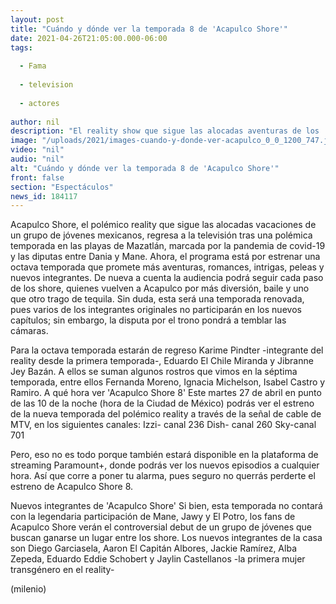 ```yaml
---
layout: post
title: "Cuándo y dónde ver la temporada 8 de 'Acapulco Shore'"
date: 2021-04-26T21:05:00.000-06:00
tags:
  
  - Fama
  
  - television
  
  - actores
  
author: nil
description: "El reality show que sigue las alocadas aventuras de los 'shore' está de vuelta con una nueva temporada que promete más romances, fiesta y aventuras. "
image: "/uploads/2021/images-cuando-y-donde-ver-acapulco_0_0_1200_747.jpg"
video: "nil"
audio: "nil"
alt: "Cuándo y dónde ver la temporada 8 de 'Acapulco Shore'"
front: false
section: "Espectáculos"
news_id: 184117
---
```


Acapulco Shore, el polémico reality que sigue las alocadas vacaciones de un grupo de jóvenes mexicanos, regresa a la televisión tras una polémica temporada en las playas de Mazatlán, marcada por la pandemia de covid-19 y las diputas entre Dania y Mane. Ahora, el programa está por estrenar una octava temporada que promete más aventuras, romances, intrigas, peleas y nuevos integrantes. De nueva a cuenta la audiencia podrá seguir cada paso de los shore, quienes vuelven a Acapulco por más diversión, baile y uno que otro trago de tequila. Sin duda, esta será una temporada renovada, pues varios de los integrantes originales no participarán en los nuevos capítulos; sin embargo, la disputa por el trono pondrá a temblar las cámaras. 

Para la octava temporada estarán de regreso Karime Pindter -integrante del reality desde la primera temporada-, Eduardo El Chile Miranda y Jibranne Jey Bazán. A ellos se suman algunos rostros que vimos en la séptima temporada, entre ellos Fernanda Moreno, Ignacia Michelson, Isabel Castro y Ramiro.  A qué hora ver 'Acapulco Shore 8' Este martes 27 de abril en punto de las 10 de la noche (hora de la Ciudad de México) podrás ver el estreno de la nueva temporada del polémico reality a través de la señal de cable de MTV, en los siguientes canales:  Izzi- canal 236 Dish- canal 260 Sky-canal 701 

Pero, eso no es todo porque también estará disponible en la plataforma de streaming Paramount+, donde podrás ver los nuevos episodios a cualquier hora. Así que corre a poner tu alarma, pues seguro no querrás perderte el estreno de Acapulco Shore 8.   

Nuevos integrantes de 'Acapulco Shore' Si bien, esta temporada no contará con la legendaria participación de Mane, Jawy y El Potro, los fans de Acapulco Shore verán el controversial debut de un grupo de jóvenes que buscan ganarse un lugar entre los shore.  Los nuevos integrantes de la casa son Diego Garciasela, Aaron El Capitán Albores, Jackie Ramírez, Alba Zepeda, Eduardo Eddie  Schobert y Jaylin Castellanos -la primera mujer transgénero en el reality- 

(milenio)